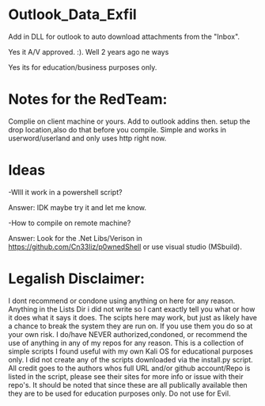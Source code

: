 # Outlook_Data_Exfil

Add in DLL for outlook to auto download attachments from the "Inbox". 

Yes it A/V approved. :). Well 2 years ago ne ways

Yes its for education/business purposes only.

# Notes for the RedTeam:
Complie on client machine or yours. Add to outlook addins then. setup the drop location,also do that before you compile.
Simple and works in userword/userland and only uses http right now.

# Ideas
-WIll it work in a powershell script?

 Answer: IDK maybe try it and let me know.
 
 -How to compile on remote machine?
 
 Answer: Look for the .Net Libs/Verison in https://github.com/Cn33liz/p0wnedShell or use visual studio (MSbuild).

# Legalish Disclaimer:

I dont recommend or condone using anything on here for any reason. Anything in the Lists Dir i did not write so I cant exactly tell you what or how it does what it says it does. The scipts here may work, but just as likely have a chance to break the system they are run on. If you use them you do so at your own risk. I do/have NEVER authorized,condoned, or recommend the use of anything in any of my repos for any reason. This is a collection of simple scripts I found useful with my own Kali OS for educational purposes only. I did not create any of the scripts downloaded via the install.py script. All credit goes to the authors whos full URL and/or github account/Repo is listed in the script, please see their sites for more info or issue with their repo's. It should be noted that since these are all publically available then they are to be used for education purposes only. Do not use for Evil.
